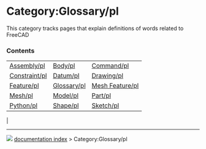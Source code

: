 # Category:Glossary/pl
This category tracks pages that explain definitions of words related to FreeCAD

### Contents

|     |     |     |
| --- | --- | --- |
| [Assembly/pl](Assembly/pl.md) | [Body/pl](Body/pl.md) | [Command/pl](Command/pl.md) |
| [Constraint/pl](Constraint/pl.md) | [Datum/pl](Datum/pl.md) | [Drawing/pl](Drawing/pl.md) |
| [Feature/pl](Feature/pl.md) | [Glossary/pl](Glossary/pl.md) | [Mesh Feature/pl](Mesh_Feature/pl.md) |
| [Mesh/pl](Mesh/pl.md) | [Model/pl](Model/pl.md) | [Part/pl](Part/pl.md) |
| [Python/pl](Python/pl.md) | [Shape/pl](Shape/pl.md) | [Sketch/pl](Sketch/pl.md) |
|



---
![](images/Right_arrow.png) [documentation index](../README.md) > Category:Glossary/pl
